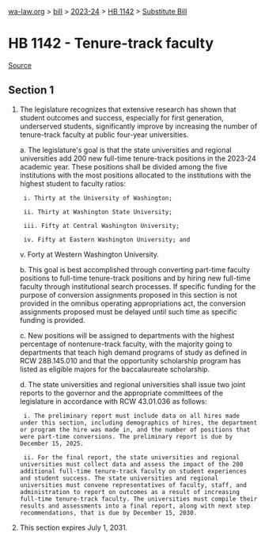 [wa-law.org](/) > [bill](/bill/) > [2023-24](/bill/2023-24/) > [HB 1142](/bill/2023-24/hb/1142/) > [Substitute Bill](/bill/2023-24/hb/1142/S/)

# HB 1142 - Tenure-track faculty

[Source](http://lawfilesext.leg.wa.gov/biennium/2023-24/Pdf/Bills/House%20Bills/1142-S.pdf)

## Section 1
1. The legislature recognizes that extensive research has shown that student outcomes and success, especially for first generation, underserved students, significantly improve by increasing the number of tenure-track faculty at public four-year universities.

    a. The legislature's goal is that the state universities and regional universities add 200 new full-time tenure-track positions in the 2023-24 academic year. These positions shall be divided among the five institutions with the most positions allocated to the institutions with the highest student to faculty ratios:

        i. Thirty at the University of Washington;

        ii. Thirty at Washington State University;

        iii. Fifty at Central Washington University;

        iv. Fifty at Eastern Washington University; and

    v. Forty at Western Washington University.

    b. This goal is best accomplished through converting part-time faculty positions to full-time tenure-track positions and by hiring new full-time faculty through institutional search processes. If specific funding for the purpose of conversion assignments proposed in this section is not provided in the omnibus operating appropriations act, the conversion assignments proposed must be delayed until such time as specific funding is provided.

    c. New positions will be assigned to departments with the highest percentage of nontenure-track faculty, with the majority going to departments that teach high demand programs of study as defined in RCW 28B.145.010 and that the opportunity scholarship program has listed as eligible majors for the baccalaureate scholarship.

    d. The state universities and regional universities shall issue two joint reports to the governor and the appropriate committees of the legislature in accordance with RCW 43.01.036 as follows:

        i. The preliminary report must include data on all hires made under this section, including demographics of hires, the department or program the hire was made in, and the number of positions that were part-time conversions. The preliminary report is due by December 15, 2025.

        ii. For the final report, the state universities and regional universities must collect data and assess the impact of the 200 additional full-time tenure-track faculty on student experiences and student success. The state universities and regional universities must convene representatives of faculty, staff, and administration to report on outcomes as a result of increasing full-time tenure-track faculty. The universities must compile their results and assessments into a final report, along with next step recommendations, that is due by December 15, 2030.

2. This section expires July 1, 2031.
